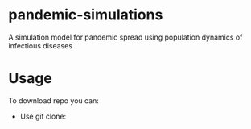 # pandemic-simulations
A simulation model for pandemic spread using population dynamics of infectious diseases


# Usage
 
To download repo you can:
 - Use git clone:
  <pre> <code> 
